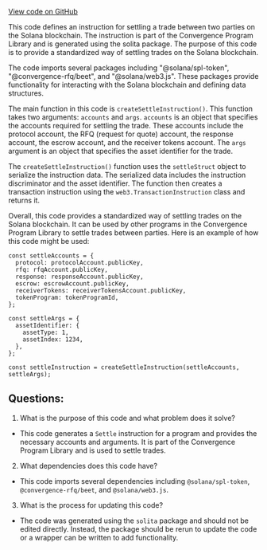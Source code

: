 [View code on GitHub](https://github.com/convergence-rfq/convergence-program-library/psyoptions-european-instrument/js/generated/instructions/settle.ts)

This code defines an instruction for settling a trade between two parties on the Solana blockchain. The instruction is part of the Convergence Program Library and is generated using the solita package. The purpose of this code is to provide a standardized way of settling trades on the Solana blockchain.

The code imports several packages including "@solana/spl-token", "@convergence-rfq/beet", and "@solana/web3.js". These packages provide functionality for interacting with the Solana blockchain and defining data structures.

The main function in this code is `createSettleInstruction()`. This function takes two arguments: `accounts` and `args`. `accounts` is an object that specifies the accounts required for settling the trade. These accounts include the protocol account, the RFQ (request for quote) account, the response account, the escrow account, and the receiver tokens account. The `args` argument is an object that specifies the asset identifier for the trade.

The `createSettleInstruction()` function uses the `settleStruct` object to serialize the instruction data. The serialized data includes the instruction discriminator and the asset identifier. The function then creates a transaction instruction using the `web3.TransactionInstruction` class and returns it.

Overall, this code provides a standardized way of settling trades on the Solana blockchain. It can be used by other programs in the Convergence Program Library to settle trades between parties. Here is an example of how this code might be used:

```
const settleAccounts = {
  protocol: protocolAccount.publicKey,
  rfq: rfqAccount.publicKey,
  response: responseAccount.publicKey,
  escrow: escrowAccount.publicKey,
  receiverTokens: receiverTokensAccount.publicKey,
  tokenProgram: tokenProgramId,
};

const settleArgs = {
  assetIdentifier: {
    assetType: 1,
    assetIndex: 1234,
  },
};

const settleInstruction = createSettleInstruction(settleAccounts, settleArgs);
```
## Questions: 
 1. What is the purpose of this code and what problem does it solve?
- This code generates a `Settle` instruction for a program and provides the necessary accounts and arguments. It is part of the Convergence Program Library and is used to settle trades.

2. What dependencies does this code have?
- This code imports several dependencies including `@solana/spl-token`, `@convergence-rfq/beet`, and `@solana/web3.js`.

3. What is the process for updating this code?
- The code was generated using the `solita` package and should not be edited directly. Instead, the package should be rerun to update the code or a wrapper can be written to add functionality.
